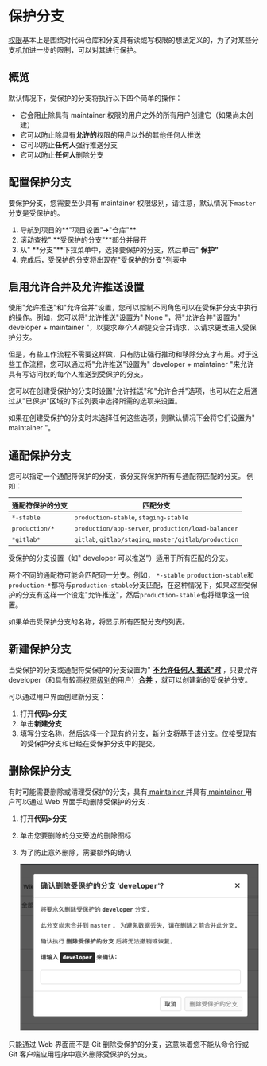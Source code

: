 # 保护分支[](#protected-branch "Permalink")

[权限](/docs/user/permissions.md)基本上是围绕对代码仓库和分支具有读或写权限的想法定义的，为了对某些分支机加进一步的限制，可以对其进行保护。

## 概览[](#overview "Permalink")

默认情况下，受保护的分支将执行以下四个简单的操作：

*   它会阻止除具有 maintainer 权限的用户之外的所有用户创建它（如果尚未创建）
*   它可以防止除具有**允许的**权限的用户以外的其他任何人推送
*   它可以防止**任何人**强行推送分支
*   它可以防止**任何人**删除分支

## 配置保护分支[](#configuring-protected-branches "Permalink")

要保护分支，您需要至少具有 maintainer 权限级别，请注意，默认情况下`master`分支是受保护的。

1.  导航到项目的**"项目设置"➔"仓库"**
2.  滚动查找" **受保护的分支"**部分并展开
3.  从" **分支"**下拉菜单中，选择要保护的分支，然后单击" **保护"** 
4.  完成后，受保护的分支将出现在"受保护的分支"列表中

## 启用允许合并及允许推送设置[](#using-the-allowed-to-merge-and-allowed-to-push-settings "Permalink")

使用"允许推送"和"允许合并"设置，您可以控制不同角色可以在受保护分支中执行的操作。例如，您可以将"允许推送"设置为" None "，将"允许合并"设置为" developer + maintainer "，以要求*每个人都*提交合并请求，以请求更改进入受保护分支。

但是，有些工作流程不需要这样做，只有防止强行推动和移除分支才有用。对于这些工作流程，您可以通过将"允许推送"设置为" developer + maintainer "来允许具有写访问权的每个人推送到受保护的分支。

您可以在创建受保护的分支时设置"允许推送"和"允许合并"选项，也可以在之后通过从"已保护"区域的下拉列表中选择所需的选项来设置。

如果在创建受保护的分支时未选择任何这些选项，则默认情况下会将它们设置为" maintainer "。

## 通配保护分支[](#wildcard-protected-branches "Permalink")

您可以指定一个通配符保护的分支，该分支将保护所有与通配符匹配的分支。 例如：

| 通配符保护的分支 | 匹配分支 |
| --- | --- |
| `*-stable` | `production-stable`, `staging-stable` |
| `production/*` | `production/app-server`, `production/load-balancer` |
| `*gitlab*` | `gitlab`, `gitlab/staging`, `master/gitlab/production` |

受保护的分支设置（如" developer 可以推送"）适用于所有匹配的分支。

两个不同的通配符可能会匹配同一分支。例如， `*-stable` `production-stable`和`production-*`都将与`production-stable`分支匹配，在这种情况下，如果*这些*受保护的分支有这样一个设定"允许推送"，然后`production-stable`也将继承这一设置。

如果单击受保护分支的名称，将显示所有匹配分支的列表。

## 新建保护分支[](#creating-a-protected-branch "Permalink")
 
当受保护的分支或通配符受保护的分支设置为" [**不允许任何人** **推送"时**](#using-the-allowed-to-merge-and-allowed-to-push-settings) ，只要允许 developer（和具有较高[权限级别的](/docs/user/permissions.md)用户）[**合并**](#using-the-allowed-to-merge-and-allowed-to-push-settings) ，就可以创建新的受保护分支。

可以通过用户界面创建新分支：

1.  打开**代码>分支**
2.  单击**新建分支**
3.  填写分支名称，然后选择一个现有的分支，新分支将基于该分支。仅接受现有的受保护分支和已经在受保护分支中的提交。

## 删除保护分支[](#deleting-a-protected-branch "Permalink")

有时可能需要删除或清理受保护的分支，具有[ maintainer ](/docs/user/permissions.md)并具有[ maintainer ](/docs/user/permissions.md)用户可以通过 Web 界面手动删除受保护的分支：

1.  打开**代码>分支**
2.  单击您要删除的分支旁边的删除图标
3.  为了防止意外删除，需要额外的确认

    [![Delete protected branches](/docs/img/protected_branches_delete.png)](/docs/img/protected_branches_delete.png)

只能通过 Web 界面而不是 Git 删除受保护的分支，这意味着您不能从命令行或 Git 客户端应用程序中意外删除受保护的分支。